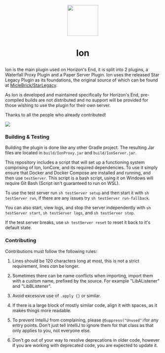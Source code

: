 <p align="center"><img width="100" height="100" src="https://github.com/HorizonsEndMC/Ion/assets/40183121/ac9eccba-055b-4210-bb01-bad09938d0a4"></p>

# <p align="center"> Ion </p>

Ion is the main plugin used on Horizon's End, it is split into 2 plugins, a Waterfall Proxy Plugin and a Paper Server
Plugin. Ion uses the released Star Legacy Plugin as its foundations, the original source of which can be found at
[MicleBrick/StarLegacy](https://github.com/MicleBrick/StarLegacy).

As Ion is developed and maintained specifically for Horizon's End, pre-compiled builds are not distributed and no
support will be provided for those wishing to use the plugin for their own server.

Thanks to all the people who already contributed!

<a href="https://github.com/HorizonsEndMC/Ion/graphs/contributors">
  <img src="https://contrib.rocks/image?repo=HorizonsEndMC/Ion" />
</a>

### Building & Testing

Building the plugin is done like any other Gradle project. The resulting Jar files are located in `build/IonProxy.jar`
and `build/IonServer.jar`.

This repository includes a script that will set up a functioning system comprising of Ion, IonCore, and its required
dependencies. To use it simply ensure that Docker and Docker Compose are installed and running, and then use
`testServer`. This script is a bash script, using it on Windows will require Git Bash (Script isn't guaranteed to run on WSL).

To use the test server run `sh testServer setup` and then start it with `sh testServer run`, if there are any issues try
`sh testServer run-fallback`.

You can also start, view logs, and stop the server independently with `sh testServer start`, `sh testServer logs`,
and `sh testServer stop`.

If the test server breaks, use `sh testServer reset` to reset it back to it's default state.

### Contributing

Contributions must follow the following rules:

1) Lines should be 120 characters long at most, this is not a strict requirement, lines *can* be longer.

2) Sometimes there can be name conflicts when importing, import them with a custom name, prefixed by the source. For
   example "LibAListener" and "LibBListener".

3) Avoid excessive use of `.apply {}` or similar.

4) If there is a large block of mostly similar code, align it with spaces, as it makes things more readable.

5) To prevent IntelliJ from complaining, please `@Suppress("Unused")`for any entry points. Don't just tell IntelliJ to
   ignore them for that class as that only applies to you, not everyone else.

6) Don't go out of your way to resolve deprecations in older code, however if you are working with deprecated code, you
   are expected to update it.
